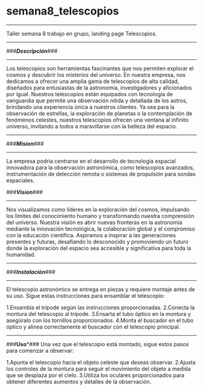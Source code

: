 # semana8_telescopios
___

Taller semana 8 trabajo en grupo, landing page Telescopios.
___

###***Descripción***###
___
Los telescopios son herramientas fascinantes que nos permiten explorar el cosmos y descubrir los misterios del universo. En nuestra empresa, nos dedicamos a ofrecer una amplia gama de telescopios de alta calidad, diseñados para entusiastas de la astronomía, investigadores y aficionados por igual. Nuestros telescopios están equipados con tecnología de vanguardia que permite una observación nítida y detallada de los astros, brindando una experiencia única a nuestros clientes. Ya sea para la observación de estrellas, la exploración de planetas o la contemplación de fenómenos celestes, nuestros telescopios ofrecen una ventana al infinito universo, invitando a todos a maravillarse con la belleza del espacio.
___
###***Mision***###
___
La empresa podría centrarse en el desarrollo de tecnología espacial innovadora para la observación astronómica, como telescopios avanzados, instrumentación de detección remota o sistemas de propulsión para sondas espaciales.

###***Vision***###
___
Nos visualizamos como líderes en la exploración del cosmos, impulsando los límites del conocimiento humano y transformando nuestra comprensión del universo. Nuestra visión es abrir nuevas fronteras en la astronomía mediante la innovación tecnológica, la colaboración global y el compromiso con la educación científica. Aspiramos a inspirar a las generaciones presentes y futuras, desafiando lo desconocido y promoviendo un futuro donde la exploración del espacio sea accesible y significativa para toda la humanidad.
___

###***Instalación***###
___
El telescopio astronómico se entrega en piezas y requiere montaje antes de su uso. Sigue estas instrucciones para ensamblar el telescopio:

1.Ensambla el trípode según las instrucciones proporcionadas.
2.Conecta la montura del telescopio al trípode.
3.Ensarta el tubo óptico en la montura y asegúralo con los tornillos proporcionados.
4.Monta el buscador en el tubo óptico y alinea correctamente el buscador con el telescopio principal.
___
###**Uso***###
Una vez que el telescopio está montado, sigue estos pasos para comenzar a observar:

1.Apunta el telescopio hacia el objeto celeste que deseas observar.
2.Ajusta los controles de la montura para seguir el movimiento del objeto a medida que se desplaza por el cielo.
3.Utiliza los oculares proporcionados para obtener diferentes aumentos y detalles de la observación.
